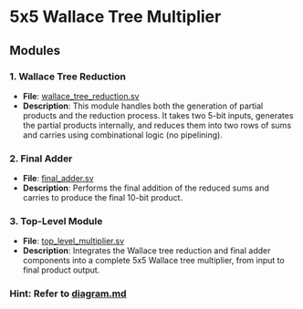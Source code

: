 # 5x5 Wallace Tree Multiplier

## Modules

### 1. Wallace Tree Reduction
- **File**: [wallace_tree_reduction.sv](/wallace_tree_reduction.sv)
- **Description**: This module handles both the generation of partial products and the reduction process. It takes two 5-bit inputs, generates the partial products internally, and reduces them into two rows of sums and carries using combinational logic (no pipelining).

### 2. Final Adder
- **File**: [final_adder.sv](/final_adder.sv)
- **Description**: Performs the final addition of the reduced sums and carries to produce the final 10-bit product.

### 3. Top-Level Module
- **File**: [top_level_multiplier.sv](/top_level_multiplier.sv)
- **Description**: Integrates the Wallace tree reduction and final adder components into a complete 5x5 Wallace tree multiplier, from input to final product output.

### Hint: Refer to [diagram.md](/diagram.md)
